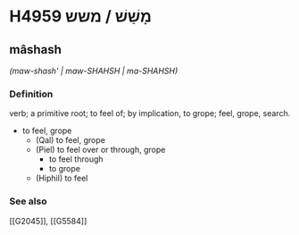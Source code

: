 # H4959 מָשַׁשׁ / משש

## mâshash

_(maw-shash' | maw-SHAHSH | ma-SHAHSH)_

### Definition

verb; a primitive root; to feel of; by implication, to grope; feel, grope, search.

- to feel, grope
    - (Qal) to feel, grope
    - (Piel) to feel over or through, grope
        - to feel through
        - to grope
    - (Hiphil) to feel
### See also

[[G2045]], [[G5584]]

